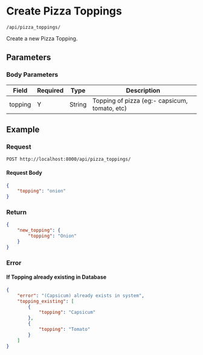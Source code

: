 # Create Pizza Toppings

    /api/pizza_toppings/
    
Create a new Pizza Topping.

## Parameters
### Body Parameters
Field | Required| Type | Description
--- | --- | --- | ---
topping | Y |String| Topping of pizza (eg:- capsicum, tomato, etc)

## Example
### Request

    POST http://localhost:8000/api/pizza_toppings/
#### Request Body
```json 
{
    "topping": "onion"
}
```
### Return
``` json
{
    "new_topping": {
        "topping": "Onion"
    }
}
```

### Error
#### If Topping already existing in Database
``` json
{
    "error": "(Capsicum) already exists in system",
    "topping_existing": [
        {
            "topping": "Capsicum"
        },
        {
            "topping": "Tomato"
        }
    ]
}
```